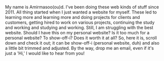 My name is Amirmasoo(ou)d. I've been doing these web kinds of stuff since 2011. All thing started when I just wanted a website for myself. These led to learning more and learning more and doing projects for clients and customers, getting hired to work on various projects, continuing the study and working and studying and working. Still, I am struggling with the best website. Should I have this on my personal website? Is it too much for a personal website? To show-off-i? Does it worth it at all? So, here it is, scroll down and check it out; it can be show-off-i (personal website, duh) and also a little bit trimmed and adjusted. By the way, drop me an email, even if it's just a 'Hi,' I would like to hear from you!
